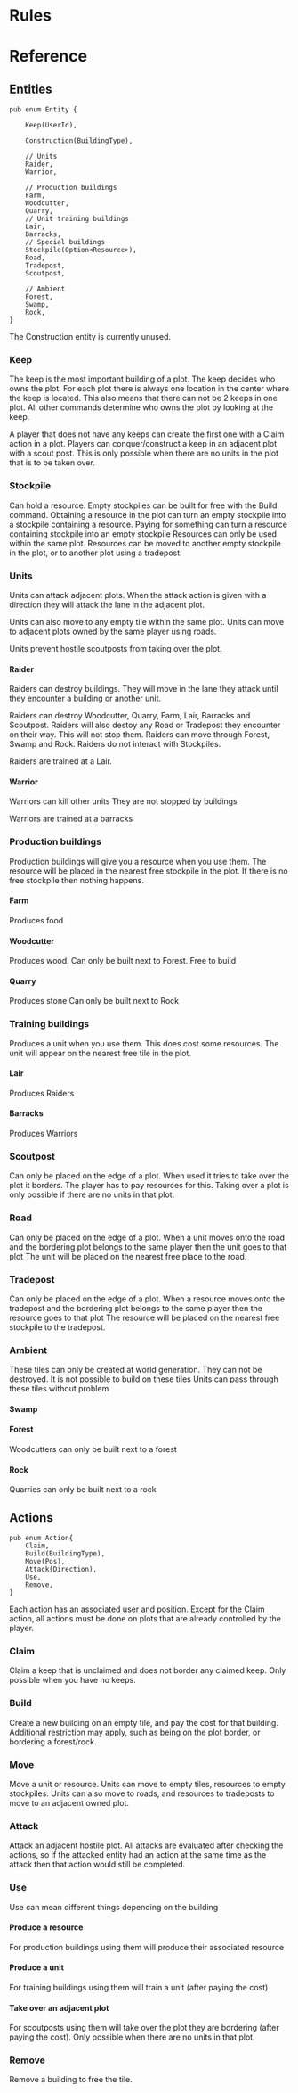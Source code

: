 
# Rules



# Reference

## Entities

	pub enum Entity {
		
		Keep(UserId),
		
		Construction(BuildingType),
		
		// Units
		Raider,
		Warrior,
		
		// Production buildings
		Farm,
		Woodcutter,
		Quarry,
		// Unit training buildings
		Lair,
		Barracks,
		// Special buildings
		Stockpile(Option<Resource>),
		Road,
		Tradepost,
		Scoutpost,
		
		// Ambient
		Forest,
		Swamp,
		Rock,
	}

The Construction entity is currently unused.

### Keep

The keep is the most important building of a plot.
The keep decides who owns the plot.
For each plot there is always one location in the center where the keep is located. This also means that there can not be 2 keeps in one plot.
All other commands determine who owns the plot by looking at the keep.

A player that does not have any keeps can create the first one with a Claim action in a plot.
Players can conquer/construct a keep in an adjacent plot with a scout post.
This is only possible when there are no units in the plot that is to be taken over.

### Stockpile

Can hold a resource.
Empty stockpiles can be built for free with the Build command.
Obtaining a resource in the plot can turn an empty stockpile into a stockpile containing a resource.
Paying for something can turn a resource containing stockpile into an empty stockpile
Resources can only be used within the same plot.
Resources can be moved to another empty stockpile in the plot, or to another plot using a tradepost.

### Units

Units can attack adjacent plots.
When the attack action is given with a direction they will attack the lane in the adjacent plot.

Units can also move to any empty tile within the same plot.
Units can move to adjacent plots owned by the same player using roads.

Units prevent hostile scoutposts from taking over the plot.


#### Raider

Raiders can destroy buildings.
They will move in the lane they attack until they encounter a building or another unit.

Raiders can destroy Woodcutter, Quarry, Farm, Lair, Barracks and Scoutpost.
Raiders will also destoy any Road or Tradepost they encounter on their way. This will not stop them.
Raiders can move through Forest, Swamp and Rock.
Raiders do not interact with Stockpiles.

Raiders are trained at a Lair.

#### Warrior

Warriors can kill other units
They are not stopped by buildings

Warriors are trained at a barracks

### Production buildings

Production buildings will give you a resource when you use them.
The resource will be placed in the nearest free stockpile in the plot.
If there is no free stockpile then nothing happens.

#### Farm

Produces food

#### Woodcutter

Produces wood.
Can only be built next to Forest.
Free to build

#### Quarry

Produces stone
Can only be built next to Rock

### Training buildings

Produces a unit when you use them.
This does cost some resources.
The unit will appear on the nearest free tile in the plot.

#### Lair

Produces Raiders

#### Barracks

Produces Warriors

### Scoutpost

Can only be placed on the edge of a plot.
When used it tries to take over the plot it borders.
The player has to pay resources for this.
Taking over a plot is only possible if there are no units in that plot.

### Road

Can only be placed on the edge of a plot.
When a unit moves onto the road and the bordering plot belongs to the same player then the unit goes to that plot
The unit will be placed on the nearest free place to the road.


### Tradepost

Can only be placed on the edge of a plot.
When a resource moves onto the tradepost and the bordering plot belongs to the same player then the resource goes to that plot
The resource will be placed on the nearest free stockpile to the tradepost.

### Ambient

These tiles can only be created at world generation. They can not be destroyed.
It is not possible to build on these tiles
Units can pass through these tiles without problem

#### Swamp

#### Forest

Woodcutters can only be built next to a forest

#### Rock

Quarries can only be built next to a rock

## Actions


	pub enum Action{
		Claim,
		Build(BuildingType),
		Move(Pos),
		Attack(Direction),
		Use,
		Remove,
	}

Each action has an associated user and position.
Except for the Claim action, all actions must be done on plots that are already controlled by the player.

### Claim

Claim a keep that is unclaimed and does not border any claimed keep.
Only possible when you have no keeps.

### Build

Create a new building on an empty tile, and pay the cost for that building.
Additional restriction may apply, such as being on the plot border, or bordering a forest/rock.

### Move

Move a unit or resource.
Units can move to empty tiles, resources to empty stockpiles.
Units can also move to roads, and resources to tradeposts to move to an adjacent owned plot.

### Attack

Attack an adjacent hostile plot.
All attacks are evaluated after checking the actions, so if the attacked entity had an action at the same time as the attack then that action would still be completed.

### Use

Use can mean different things depending on the building

#### Produce a resource

For production buildings using them will produce their associated resource

#### Produce a unit

For training buildings using them will train a unit (after paying the cost)

#### Take over an adjacent plot

For scoutposts using them will take over the plot they are bordering (after paying the cost). Only possible when there are no units in that plot.

### Remove

Remove a building to free the tile.
